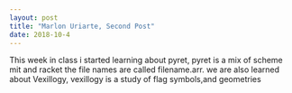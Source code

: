 ```yaml
---
layout: post
title: "Marlon Uriarte, Second Post"
date: 2018-10-4
---
```


This week in class i started learning about pyret, pyret is a mix of scheme mit and racket the file names are called filename.arr.
we are also learned about Vexillogy, vexillogy is a study of flag symbols,and geometries
